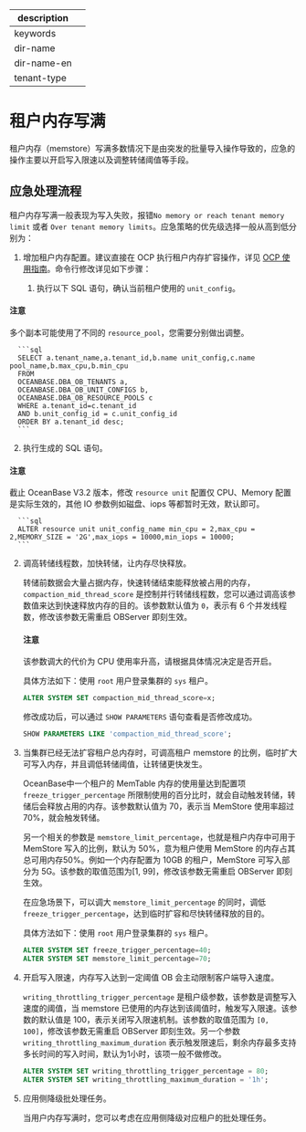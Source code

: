 |description||
|---|---|
|keywords||
|dir-name||
|dir-name-en||
|tenant-type||

# 租户内存写满

租户内存（memstore）写满多数情况下是由突发的批量导入操作导致的，应急的操作主要以开启写入限速以及调整转储阈值等手段。

## 应急处理流程

租户内存写满一般表现为写入失败，报错`No memory or reach tenant memory limit` 或者 `Over tenant memory limits`。应急策略的优先级选择一般从高到低分别为：

1. 增加租户内存配置。建议直接在 OCP 执行租户内存扩容操作，详见 [OCP 使用指南](https://www.oceanbase.com/docs/enterprise-oceanbase-ocp-cn-1000000000125587)。命令行修改详见如下步骤：

   1. 执行以下 SQL 语句，确认当前租户使用的 `unit_config`。

  <main id="notice" type='notice'>
    <h4>注意</h4>
    <p>多个副本可能使用了不同的 <code>resource_pool</code>，您需要分别做出调整。</p>
  </main>

      ```sql
      SELECT a.tenant_name,a.tenant_id,b.name unit_config,c.name pool_name,b.max_cpu,b.min_cpu
      FROM
      OCEANBASE.DBA_OB_TENANTS a,
      OCEANBASE.DBA_OB_UNIT_CONFIGS b,
      OCEANBASE.DBA_OB_RESOURCE_POOLS c
      WHERE a.tenant_id=c.tenant_id
      AND b.unit_config_id = c.unit_config_id
      ORDER BY a.tenant_id desc;
      ```

   2. 执行生成的 SQL 语句。

  <main id="notice" type='notice'>
    <h4>注意</h4>
    <p>截止 OceanBase V3.2 版本，修改 <code>resource unit</code> 配置仅 CPU、Memory 配置是实际生效的，其他 IO 参数例如磁盘、iops 等都暂时无效，默认即可。</p>
  </main>

      ```sql
      ALTER resource unit unit_config_name min_cpu = 2,max_cpu = 2,MEMORY_SIZE = '2G',max_iops = 10000,min_iops = 10000;
      ```

2. 调高转储线程数，加快转储，让内存尽快释放。

   转储前数据会大量占据内存，快速转储结束能释放被占用的内存，`compaction_mid_thread_score` 是控制并行转储线程数，您可以通过调高该参数值来达到快速释放内存的目的。该参数默认值为 `0`，表示有 6 个并发线程数，修改该参数无需重启 OBServer 即刻生效。

    <main id="notice" type='notice'>
    <h4>注意</h4>
    <p>该参数调大的代价为 CPU 使用率升高，请根据具体情况决定是否开启。</p>
    </main>

   具体方法如下：使用 `root` 用户登录集群的 `sys` 租户。

   ```sql
   ALTER SYSTEM SET compaction_mid_thread_score=x;
   ```

   修改成功后，可以通过 `SHOW PARAMETERS` 语句查看是否修改成功。

   ```sql
   SHOW PARAMETERS LIKE 'compaction_mid_thread_score';
   ```

3. 当集群已经无法扩容租户总内存时，可调高租户 memstore 的比例，临时扩大可写入内存，并且调低转储阈值，让转储更快发生。

   OceanBase中一个租户的 MemTable 内存的使用量达到配置项 `freeze_trigger_percentage` 所限制使用的百分比时，就会自动触发转储，转储后会释放占用的内存。该参数默认值为 70，表示当 MemStore 使用率超过70%，就会触发转储。

   另一个相关的参数是 `memstore_limit_percentage`，也就是租户内存中可用于 MemStore 写入的比例，默认为 50%，意为租户使用 MemStore 的内存占其总可用内存50%。例如一个内存配置为 10GB 的租户，MemStore 可写入部分为 5G。该参数的取值范围为\[1, 99\]，修改该参数无需重启 OBServer 即刻生效。

   在应急场景下，可以调大 `memstore_limit_percentage` 的同时，调低`freeze_trigger_percentage`，达到临时扩容和尽快转储释放的目的。

   具体方法如下：使用 `root` 用户登录集群的 `sys` 租户。

   ```sql
   ALTER SYSTEM SET freeze_trigger_percentage=40;
   ALTER SYSTEM SET memstore_limit_percentage=70;
   ```

4. 开启写入限速，内存写入达到一定阈值 OB 会主动限制客户端导入速度。

   `writing_throttling_trigger_percentage` 是租户级参数，该参数是调整写入速度的阈值，当 memstore 已使用的内存达到该阈值时，触发写入限速。该参数的默认值是 100，表示关闭写入限速机制。该参数的取值范围为 `[0, 100]`，修改该参数无需重启 OBServer 即刻生效。另一个参数 `writing_throttling_maximum_duration` 表示触发限速后，剩余内存最多支持多长时间的写入时间，默认为1小时，该项一般不做修改。

   ```sql
   ALTER SYSTEM SET writing_throttling_trigger_percentage = 80;
   ALTER SYSTEM SET writing_throttling_maximum_duration = '1h';
   ```

5. 应用侧降级批处理任务。

   当用户内存写满时，您可以考虑在应用侧降级对应租户的批处理任务。
